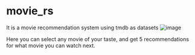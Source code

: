# movie_rs
It is a movie recommendation system using tmdb as datasets
![image](https://github.com/SreejataBanerjee/movie_rs/assets/112263429/fd2b10f2-1740-4e83-bad8-d5e79713baed)

Here you can select any movie of your taste, and get 5 recommendations for what movie you can watch next.
